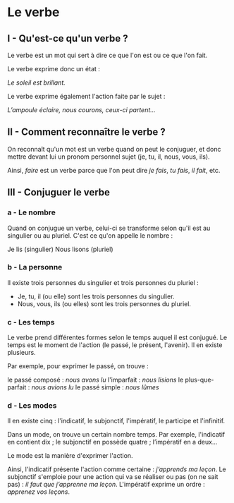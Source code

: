 # Le verbe

## I - Qu'est-ce qu'un verbe ?

Le verbe est un mot qui sert à dire ce que l'on est ou ce que l'on fait.

Le verbe exprime donc un état : 

*Le soleil est brillant.*

Le verbe exprime également l'action faite par le sujet :

*L’ampoule éclaire, nous courons, ceux-ci partent...*

## II - Comment reconnaître le verbe ?

On reconnaît qu'un mot est un verbe quand on peut le conjuguer, et donc mettre devant lui un pronom personnel sujet (je, tu, il, nous, vous, ils).

Ainsi, *faire* est un verbe parce que l'on peut dire *je fais*, *tu fais*, *il fait*, etc.

## III - Conjuguer le verbe

### a - Le nombre

Quand on conjugue un verbe, celui-ci se transforme selon qu'il est au singulier ou au pluriel. C'est ce qu'on appelle le nombre :

Je lis (singulier)
Nous lisons (pluriel)

### b - La personne

Il existe trois personnes du singulier et trois personnes du pluriel :

- Je, tu, il (ou elle) sont les trois personnes du singulier.
- Nous, vous, ils (ou elles) sont les trois personnes du pluriel.

### c - Les temps

Le verbe prend différentes formes selon le temps auquel il est conjugué. Le temps est le moment de l'action (le passé, le présent, l'avenir). Il en existe plusieurs.

Par exemple, pour exprimer le passé, on trouve :

le passé composé : *nous avons lu*
l'imparfait : *nous lisions*
le plus-que-parfait : *nous avions lu*
le passé simple : *nous lûmes*

### d - Les modes

Il en existe cinq : l'indicatif, le subjonctif, l'impératif, le participe et l'infinitif.

Dans un mode, on trouve un certain nombre temps. Par exemple, l'indicatif en contient dix ; le subjonctif en possède quatre ; l’impératif en a deux...

Le mode est la manière d'exprimer l'action.

Ainsi, l'indicatif présente l'action comme certaine : *j’apprends ma leçon*.
Le subjonctif s'emploie pour une action qui va se réaliser ou pas (on ne sait pas) : *il faut que j’apprenne ma leçon*.
L'impératif exprime un ordre : *apprenez vos leçons*.

